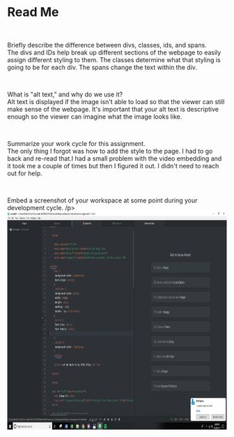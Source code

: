<h1> Read Me </h1>
</br>
<p>
Briefly describe the difference between divs, classes, ids, and spans.
<br>
The divs and IDs help break up different sections of the webpage to easily assign different styling to them. The classes determine what that styling is going to be for each div. The spans change the text within the div.
</p>
<br>
<p>
What is "alt text," and why do we use it?
<br>
Alt text is displayed if the image isn't able to load so that the viewer can still make sense of the webpage. It's important that your alt text is descriptive enough so the viewer can imagine what the image looks like.
</p>
<br>
<p>
Summarize your work cycle for this assignment.
<br>
The only thing I forgot was how to add the style to the page. I had to go back and re-read that.I had a small problem with the video embedding and it took me a couple of times but then I figured it out. I didn't need to reach out for help.
</p>
<br>
<p>
Embed a screenshot of your workspace at some point during your development cycle.
/p>
<br>
<img src="./holton-screenshot.png" alt="Rachel's Screenshot" title="screenshot" width="700" height="500" />
